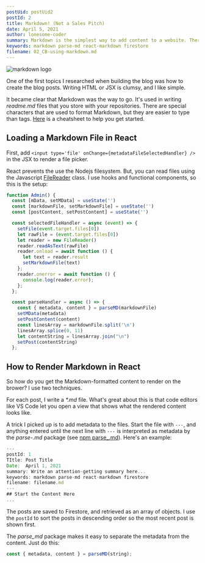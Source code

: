 ```yaml
---
postUid: postUid2
postId: 2
title: Markdown! (Not a Sales Pitch)
date: April 5, 2021
author: lonesome-coder
summary: Markdown is the simplest way to add content to a website. There are a few things to learn to use it with React...
keywords: markdown parse-md react-markdown firestore
filename: 02_CB-using-markdown.md
---
```


![markdown logo](https://i.ibb.co/2Sq1PD9/markdown-mark.png)

One of the first topics I researched when building the blog was how to create the blog posts. Writing HTML or JSX is clumsy, and I like simple.

It became clear that Markdown was the way to go. It's used in writing _readme.md_ files that you store with your repositories. There are special characters that are used to format Markdown, but they are easier to type than tags. [Here](https://commonmark.org/help/) is a cheatsheet to help you get started.

## Loading a Markdown File in React

First, add `<input type='file' onChange={metadataFileSelectedHandler} />` in the JSX to render a file picker.

React prevents the use the Nodejs filesystem. But, you can read files using the Javascript [FileReader](https://www.w3docs.com/learn-javascript/file-and-filereader.html) class. I use hooks and functional components, so this is the setup:

```js
function Admin() {
  const [mData, setMData] = useState('')
  const [markdownFile, setMarkdownFile] = useState('')
  const [postContent, setPostContent] = useState('')

  const selectedFileHandler = async (event) => {
    setFile(event.target.files[0])
    let rawFile = (event.target.files[0])
    let reader = new FileReader()
    reader.readAsText(rawFile)
    reader.onload = await function () {
      let text = reader.result
      setMarkdownFile(text)
    };
    reader.onerror = await function () {
      console.log(reader.error);
    };
  };

  const parseHandler = async () => {
    const { metadata, content } = parseMD(markdownFile)
    setMData(metadata)
    setPostContent(content)
    const linesArray = markdownFile.split('\n')
    linesArray.splice(0, 11)
    let contentString = linesArray.join("\n")
    setPost(contentString)
  };

```

## How to Render Markdown in React

So how do you get the Markdown-formatted content to render on the brower? I use two techniques.

For each post, I write a _\*.md_ file. What's great about this is that code editors like VS Code let you open a view that shows what the rendered content looks like.

A trick I picked up is to add metadata to the files. Start the file with _`---`_, and anything entered until the next line with _`---`_ is interpreted as metadata by the _parse\-.md_ package (see [npm parse\_.md](https://www.npmjs.com/package/parse-md)). Here's an example:

```js
---
postId: 1
TItle: Post Title
Date:  April 1, 2021
summary: Write an attention-getting summary here...
keywords: markdown parse-md react-markdown firestore
filename: filename.md
---
## Start the Content Here
...
```

The posts are saved to Firestore, and retrieved as an array of objects. I use the `postId` to sort the posts in descending order so the most recent post is shown first.

The _parse_md_ package makes it easy to separate the metadata from the content. Just do this:

```js
const { metadata, content } = parseMD(string);
```
